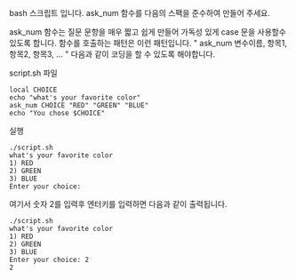 
bash 스크립트 입니다.
ask_num 함수를 다음의 스팩을 준수하여 만들어 주세요.

ask_num 함수는 질문 문항을 매우 짧고 쉽게 만들어 가독성 있게 case 문을 사용할수 있도록 합니다.
함수를 호출하는 패턴은 이런 패턴입니다. " ask_num 변수이름, 항목1, 항목2, 항목3, ... "
다음과 같이 코딩을 할 수 있도록 해야합니다.

script.sh 파일
```
local CHOICE
echo "what's your favorite color"
ask_num CHOICE "RED" "GREEN" "BLUE"
echo "You chose $CHOICE"
```

실행
```
./script.sh
what's your favorite color
1) RED
2) GREEN
3) BLUE
Enter your choice:
```

여기서 숫자 2를 입력후 엔터키를 입력하면 다음과 같이 출력됩니다.
```
./script.sh
what's your favorite color
1) RED
2) GREEN
3) BLUE
Enter your choice: 2
2
```